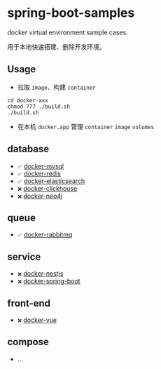 # spring-boot-samples
docker virtual environment sample cases.

用于本地快速搭建、删除开发环境。

## Usage
- 拉取 `image`、构建 `container`
```shell
cd docker-xxx
chmod 777 ./build.sh
./build.sh
```
- 在本机 `docker.app` 管理 `container` `image` `volumes`

## database
- `✅` [docker-mysql](docker-mysql)
- `✅` [docker-redis](docker-redis)
- `✅` [docker-elasticsearch](docker-elasticsearch)
- `❌` [docker-clickhouse](docker-clickhouse)
- `❌` [docker-neo4j](docker-neo4j)

## queue
- `✅` [docker-rabbitmq](docker-rabbitmq)

## service
- `❌` [docker-nestjs](docker-nestjs)
- `❌` [docker-spring-boot](docker-spring-boot)

## front-end
- `❌` [docker-vue](docker-vue)

## compose
- ...
